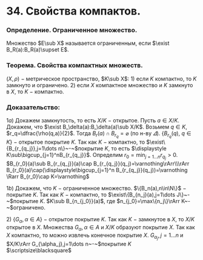 # 34. Свойства компактов.

### Определение. Ограниченное множество.
Множество $E\sub X$ называется ограниченным, если
$\exist B_R(a):B_R(a)\supset E$.

### Теорема. Cвойства компактных множеств.
$(X,\rho)~-~$метрическое пространство, $K\sub X$:
$1)$ если $K$ компактно, то $K$ замкнуто и ограничено.
$2)$ если $X$ компактное множество и $K$ замкнуто в $X$,
то $K~-~$компактно.

### Доказательство:
$1a)$ Докажем замкнутость, то есть $X/K~-~$открытое. 
Пусть $a\in X/K$. Докажем, что $\exist B_\delta(a):B_\delta(a)\sub X/K$.
Возьмем $q\in K$, $r_q=\dfrac{\rho(q,a)}{2}$.
Тогда $B_r(a)\cap B_{r_q}=\varnothing$ (по н-ву $\varDelta$).
$\{B_{r_q}(q),~q\in K\}~-~$открытое покрытие $K$.
Так как $K~-~$компактно, то $\exist\{B_{r_{q_j}},j=1\dots n\}~-~$покрытие $K$,
то есть $\displaystyle K\sub\bigcup_{j=1}^nB_{r_{q_j}}$.
Определим $\displaystyle r_0=\min_{j=1\dots n}r_{q_j}>0$.
$B_{r_0}(a)\sub B_{r_{q_j}}(a)\cap B_{r_{q_j}}(q_j)=\varnothing\rArr\\\rArr 
B_{r_0}(a)\cap(\displaystyle\bigcup_{j=1}^n B_{r_{q_j}}(q_j))=\varnothing
\Rarr B_{r_0}\cap K=\varnothing$

$1b)$ Докажем, что $K~-~$ограниченное множество.
$\{B_n(a),n\in\N\}$ $-$ покрытие $K$.
Так как $K~-~$компактно, то $\exist\{B_{n_j}(a),j=1\dots J\}~-~$покрытие $K$. 
$K\sub B_{n_{j_0}}(a)$, где $n_{j_0}=\max\{n_j\}\rArr K~-~$ограничено.

$2)~\{G_\alpha,\alpha\in A\}~-~$открытое покрытие $K$.
Так как $K~-~$замкнутое в $X$, то $X/K$ открытое в $X$.
Множества $G_\alpha,\alpha\in A$ и $X/K$ образуют покрытие $X$.
Так как $X$ компактно, то можно извлечь конечное покрытие $X$.
$G_{\alpha_j},j=1\dots n$ и $X/K\rArr G_{\alpha_j},j=1\dots n~-~$покрытие $K$  $\scriptsize\blacksquare$
